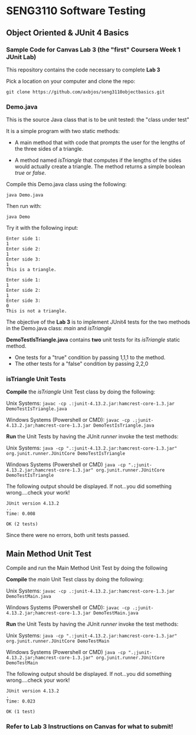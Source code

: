 # SENG3110 Software Testing

## Object Oriented & JUnit 4 Basics

### Sample Code for Canvas Lab 3 (the "first" Coursera Week 1 JUnit Lab)

This repository contains the code necessary to complete **Lab 3**

Pick a location on your computer and clone the repo:

``` git clone https://github.com/axbjos/seng3110objectbasics.git ```

### Demo.java

This is the source Java class that is to be unit tested:  the "class under test"

It is a simple program with two static methods:

- A main method that with code that prompts the user for the lengths of the three sides of a triangle.  

- A method named *isTriangle* that computes if the lengths of the sides would actually create a triangle.  The method returns a simple boolean *true* or *false*.

Compile this Demo.java class using the following:

``` java Demo.java ```

Then run with:

``` java Demo ```

Try it with the following input:

```  
Enter side 1:
1
Enter side 2:
1
Enter side 3:
1
This is a triangle. 
```

```  
Enter side 1:
1
Enter side 2:
1
Enter side 3:
0
This is not a triangle. 
```

The objective of the **Lab 3** is to implement JUnit4 tests for the two methods in the Demo.java class: *main* and *isTriangle*

**DemoTestIsTriangle.java** contains **two** unit tests for its *isTriangle* static method.

- One tests for a "true" condition by passing 1,1,1 to the method.
- The other tests for a "false" condition by passing 2,2,0

### isTriangle Unit Tests

**Compile** the *isTriangle* Unit Test class by doing the following:

Unix Systems:
``` javac -cp .:junit-4.13.2.jar:hamcrest-core-1.3.jar DemoTestIsTriangle.java ```

Windows Systems (Powershell or CMD):
``` javac -cp .;junit-4.13.2.jar;hamcrest-core-1.3.jar DemoTestIsTriangle.java ```

**Run** the Unit Tests by having the JUnit *runner* invoke the test methods:

Unix Systems:
``` java -cp ".:junit-4.13.2.jar:hamcrest-core-1.3.jar" org.junit.runner.JUnitCore DemoTestIsTriangle ```

Windows Systems (Powershell or CMD)
``` java -cp ".;junit-4.13.2.jar;hamcrest-core-1.3.jar" org.junit.runner.JUnitCore DemoTestIsTriangle ```

The following output should be displayed.  If not...you did something wrong....check your work!

```
JUnit version 4.13.2
..
Time: 0.008

OK (2 tests)
```

Since there were no errors, both unit tests passed.

## Main Method Unit Test

Compile and run the Main Method Unit Test by doing the following

**Compile** the *main* Unit Test class by doing the following:

Unix Systems:
``` javac -cp .:junit-4.13.2.jar:hamcrest-core-1.3.jar DemoTestMain.java ```

Windows Systems (Powershell or CMD):
``` javac -cp .;junit-4.13.2.jar;hamcrest-core-1.3.jar DemoTestMain.java ```

**Run** the Unit Tests by having the JUnit *runner* invoke the test methods:

Unix Systems:
``` java -cp ".:junit-4.13.2.jar:hamcrest-core-1.3.jar" org.junit.runner.JUnitCore DemoTestMain ```

Windows Systems (Powershell or CMD)
``` java -cp ".;junit-4.13.2.jar;hamcrest-core-1.3.jar" org.junit.runner.JUnitCore DemoTestMain ```

The following output should be displayed.  If not...you did something wrong....check your work!

```
JUnit version 4.13.2
.
Time: 0.023

OK (1 test)
```

### Refer to Lab 3 Instructions on Canvas for what to submit!


